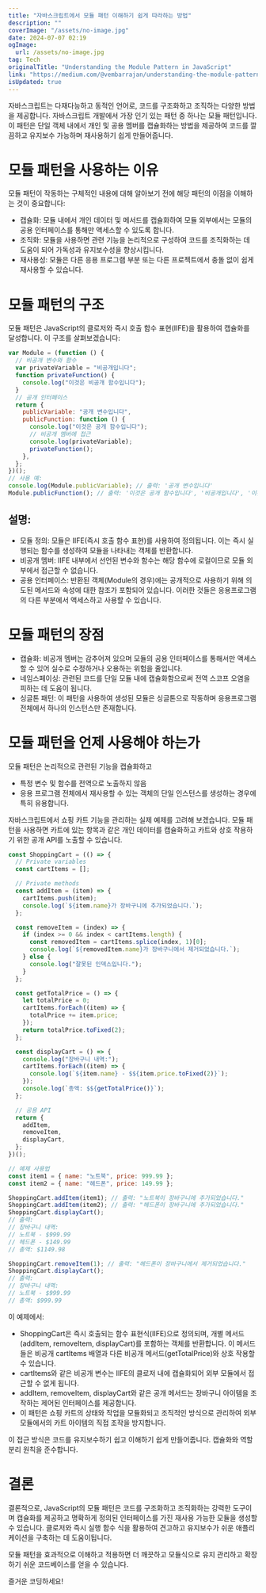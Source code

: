 ```yaml
---
title: "자바스크립트에서 모듈 패턴 이해하기 쉽게 따라하는 방법"
description: ""
coverImage: "/assets/no-image.jpg"
date: 2024-07-07 02:19
ogImage:
  url: /assets/no-image.jpg
tag: Tech
originalTitle: "Understanding the Module Pattern in JavaScript"
link: "https://medium.com/@vembarrajan/understanding-the-module-pattern-in-javascript-2663c2e6a970"
isUpdated: true
---
```


자바스크립트는 다재다능하고 동적인 언어로, 코드를 구조화하고 조직하는 다양한 방법을 제공합니다. 자바스크립트 개발에서 가장 인기 있는 패턴 중 하나는 모듈 패턴입니다. 이 패턴은 단일 객체 내에서 개인 및 공용 멤버를 캡슐화하는 방법을 제공하여 코드를 깔끔하고 유지보수 가능하며 재사용하기 쉽게 만들어줍니다.

# 모듈 패턴을 사용하는 이유

모듈 패턴이 작동하는 구체적인 내용에 대해 알아보기 전에 해당 패턴의 이점을 이해하는 것이 중요합니다:

- 캡슐화: 모듈 내에서 개인 데이터 및 메서드를 캡슐화하여 모듈 외부에서는 모듈의 공용 인터페이스를 통해만 액세스할 수 있도록 합니다.
- 조직화: 모듈을 사용하면 관련 기능을 논리적으로 구성하여 코드를 조직화하는 데 도움이 되어 가독성과 유지보수성을 향상시킵니다.
- 재사용성: 모듈은 다른 응용 프로그램 부분 또는 다른 프로젝트에서 충돌 없이 쉽게 재사용할 수 있습니다.

<!-- seedividend - 사각형 -->

<ins class="adsbygoogle"
     style="display:block"
     data-ad-client="ca-pub-4877378276818686"
     data-ad-slot="1898504329"
     data-ad-format="auto"
     data-full-width-responsive="true"></ins>

<script>
     (adsbygoogle = window.adsbygoogle || []).push({});
</script>

# 모듈 패턴의 구조

모듈 패턴은 JavaScript의 클로저와 즉시 호출 함수 표현(IIFE)을 활용하여 캡슐화를 달성합니다. 이 구조를 살펴보겠습니다:

```js
var Module = (function () {
  // 비공개 변수와 함수
  var privateVariable = "비공개입니다";
  function privateFunction() {
    console.log("이것은 비공개 함수입니다");
  }
  // 공개 인터페이스
  return {
    publicVariable: "공개 변수입니다",
    publicFunction: function () {
      console.log("이것은 공개 함수입니다");
      // 비공개 멤버에 접근
      console.log(privateVariable);
      privateFunction();
    },
  };
})();
// 사용 예:
console.log(Module.publicVariable); // 출력: '공개 변수입니다'
Module.publicFunction(); // 출력: '이것은 공개 함수입니다', '비공개입니다', '이것은 비공개 함수입니다'
```

## 설명:

<!-- seedividend - 사각형 -->

<ins class="adsbygoogle"
     style="display:block"
     data-ad-client="ca-pub-4877378276818686"
     data-ad-slot="1898504329"
     data-ad-format="auto"
     data-full-width-responsive="true"></ins>

<script>
     (adsbygoogle = window.adsbygoogle || []).push({});
</script>

- 모듈 정의: 모듈은 IIFE(즉시 호출 함수 표현)를 사용하여 정의됩니다. 이는 즉시 실행되는 함수를 생성하여 모듈을 나타내는 객체를 반환합니다.
- 비공개 멤버: IIFE 내부에서 선언된 변수와 함수는 해당 함수에 로컬이므로 모듈 외부에서 접근할 수 없습니다.
- 공용 인터페이스: 반환된 객체(Module의 경우)에는 공개적으로 사용하기 위해 의도된 메서드와 속성에 대한 참조가 포함되어 있습니다. 이러한 것들은 응용프로그램의 다른 부분에서 액세스하고 사용할 수 있습니다.

# 모듈 패턴의 장점

- 캡슐화: 비공개 멤버는 감추어져 있으며 모듈의 공용 인터페이스를 통해서만 액세스할 수 있어 실수로 수정하거나 오용하는 위험을 줄입니다.
- 네임스페이싱: 관련된 코드를 단일 모듈 내에 캡슐화함으로써 전역 스코프 오염을 피하는 데 도움이 됩니다.
- 싱글톤 패턴: 이 패턴을 사용하여 생성된 모듈은 싱글톤으로 작동하며 응용프로그램 전체에서 하나의 인스턴스만 존재합니다.

# 모듈 패턴을 언제 사용해야 하는가

<!-- seedividend - 사각형 -->

<ins class="adsbygoogle"
     style="display:block"
     data-ad-client="ca-pub-4877378276818686"
     data-ad-slot="1898504329"
     data-ad-format="auto"
     data-full-width-responsive="true"></ins>

<script>
     (adsbygoogle = window.adsbygoogle || []).push({});
</script>

모듈 패턴은 논리적으로 관련된 기능을 캡슐화하고

- 특정 변수 및 함수를 전역으로 노출하지 않음
- 응용 프로그램 전체에서 재사용할 수 있는 객체의 단일 인스턴스를 생성하는 경우에 특히 유용합니다.

자바스크립트에서 쇼핑 카트 기능을 관리하는 실제 예제를 고려해 보겠습니다. 모듈 패턴을 사용하면 카트에 있는 항목과 같은 개인 데이터를 캡슐화하고 카트와 상호 작용하기 위한 공개 API를 노출할 수 있습니다.

```js
const ShoppingCart = (() => {
  // Private variables
  const cartItems = [];

  // Private methods
  const addItem = (item) => {
    cartItems.push(item);
    console.log(`${item.name}가 장바구니에 추가되었습니다.`);
  };

  const removeItem = (index) => {
    if (index >= 0 && index < cartItems.length) {
      const removedItem = cartItems.splice(index, 1)[0];
      console.log(`${removedItem.name}가 장바구니에서 제거되었습니다.`);
    } else {
      console.log("잘못된 인덱스입니다.");
    }
  };

  const getTotalPrice = () => {
    let totalPrice = 0;
    cartItems.forEach((item) => {
      totalPrice += item.price;
    });
    return totalPrice.toFixed(2);
  };

  const displayCart = () => {
    console.log("장바구니 내역:");
    cartItems.forEach((item) => {
      console.log(`${item.name} - $${item.price.toFixed(2)}`);
    });
    console.log(`총액: $${getTotalPrice()}`);
  };

  // 공용 API
  return {
    addItem,
    removeItem,
    displayCart,
  };
})();

// 예제 사용법
const item1 = { name: "노트북", price: 999.99 };
const item2 = { name: "헤드폰", price: 149.99 };

ShoppingCart.addItem(item1); // 출력: "노트북이 장바구니에 추가되었습니다."
ShoppingCart.addItem(item2); // 출력: "헤드폰이 장바구니에 추가되었습니다."
ShoppingCart.displayCart();
// 출력:
// 장바구니 내역:
// 노트북 - $999.99
// 헤드폰 - $149.99
// 총액: $1149.98

ShoppingCart.removeItem(1); // 출력: "헤드폰이 장바구니에서 제거되었습니다."
ShoppingCart.displayCart();
// 출력:
// 장바구니 내역:
// 노트북 - $999.99
// 총액: $999.99
```

<!-- seedividend - 사각형 -->

<ins class="adsbygoogle"
     style="display:block"
     data-ad-client="ca-pub-4877378276818686"
     data-ad-slot="1898504329"
     data-ad-format="auto"
     data-full-width-responsive="true"></ins>

<script>
     (adsbygoogle = window.adsbygoogle || []).push({});
</script>

이 예제에서:

- ShoppingCart은 즉시 호출되는 함수 표현식(IIFE)으로 정의되며, 개별 메서드(addItem, removeItem, displayCart)를 포함하는 객체를 반환합니다. 이 메서드들은 비공개 cartItems 배열과 다른 비공개 메서드(getTotalPrice)와 상호 작용할 수 있습니다.
- cartItems와 같은 비공개 변수는 IIFE의 클로저 내에 캡슐화되어 외부 모듈에서 접근할 수 없게 됩니다.
- addItem, removeItem, displayCart와 같은 공개 메서드는 장바구니 아이템을 조작하는 제어된 인터페이스를 제공합니다.
- 이 패턴은 쇼핑 카트의 상태와 작업을 모듈화되고 조직적인 방식으로 관리하여 외부 모듈에서의 카트 아이템의 직접 조작을 방지합니다.

이 접근 방식은 코드를 유지보수하기 쉽고 이해하기 쉽게 만들어줍니다. 캡슐화와 역할 분리 원칙을 준수합니다.

# 결론

<!-- seedividend - 사각형 -->

<ins class="adsbygoogle"
     style="display:block"
     data-ad-client="ca-pub-4877378276818686"
     data-ad-slot="1898504329"
     data-ad-format="auto"
     data-full-width-responsive="true"></ins>

<script>
     (adsbygoogle = window.adsbygoogle || []).push({});
</script>

결론적으로, JavaScript의 모듈 패턴은 코드를 구조화하고 조직화하는 강력한 도구이며 캡슐화를 제공하고 명확하게 정의된 인터페이스를 가진 재사용 가능한 모듈을 생성할 수 있습니다. 클로저와 즉시 실행 함수 식을 활용하여 견고하고 유지보수가 쉬운 애플리케이션을 구축하는 데 도움이됩니다.

모듈 패턴을 효과적으로 이해하고 적용하면 더 깨끗하고 모듈식으로 유지 관리하고 확장하기 쉬운 코드베이스를 얻을 수 있습니다.

즐거운 코딩하세요!
